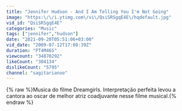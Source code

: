 ```yaml
---
title: "Jennifer Hudson - And I Am Telling You I'm Not Going"
image: "https:\/\/i.ytimg.com\/vi\/QsiSRSgqE4E\/hqdefault.jpg"
vid_id: "QsiSRSgqE4E"
categories: "Music"
tags: ["jennifer","hudson"]
date: "2021-09-20T05:51:06+03:00"
vid_date: "2009-07-12T17:08:39Z"
duration: "PT4M46S"
viewcount: "34870292"
likeCount: "304134"
dislikeCount: "5795"
channel: "sagitarianoo"
---
```

{% raw %}Musica do filme Dreamgirls. Interpretação perfeita levou a cantora ao oscar de melhor atriz coadjuvante nesse filme musical.{% endraw %}
